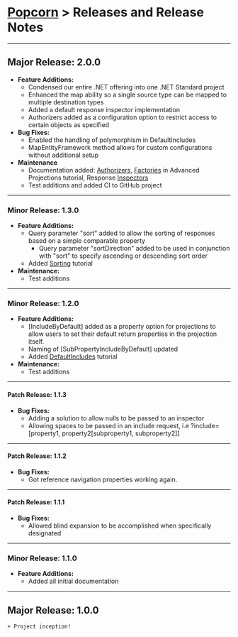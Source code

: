 # [Popcorn](../README.md) > Releases and Release Notes
---
## Major Release: 2.0.0
+ **Feature Additions:**
	+ Condensed our entire .NET offering into one .NET Standard project
	+ Enhanced the map ability so a single source type can be mapped to multiple destination types
	+ Added a default response inspector implementation
	+ Authorizers added as a configuration option to restrict access to certain objects as specified
+ **Bug Fixes:**
	+ Enabled the handling of polymorphism  in DefaultIncludes
	+ MapEntityFramework method allows for custom configurations without additional setup
+ **Maintenance**
	+ Documentation added: [Authorizers](dotnet/DotNetTutorialAuthorizers.md), [Factories](dotnet/DotNetTutorialAdvancedProjections.md) in Advanced Projections tutorial, 
	Response [Inspectors](dotnet/DotNetTutorialInspectors.md)
	+ Test additions and added CI to GitHub project

---
### Minor Release: 1.3.0
+ **Feature Additions:**  
    + Query parameter "sort" added to allow the sorting of responses based on a simple comparable property
		+ Query parameter "sortDirection" added to be used in conjunction with "sort" to specify ascending or descending sort order
    + Added [Sorting](dotnet/DotNetTutorialSorting.md) tutorial
+ **Maintenance:**
    + Test additions

---
### Minor Release: 1.2.0
+ **Feature Additions:**  
    + [IncludeByDefault] added as a property option for projections to allow users to set their default return properties in the projection itself.
    + Naming of [SubPropertyIncludeByDefault] updated
    + Added [DefaultIncludes](dotnet/DotNetTutorialDefaultIncludes.md) tutorial
+ **Maintenance:**
    + Test additions

---
#### Patch Release: 1.1.3
+ **Bug Fixes:**
	+ Adding a solution to allow nulls to be passed to an inspector
	+ Allowing spaces to be passed in an include request, i.e ?include=[property1, property2[subproperty1, subproperty2]]

---
#### Patch Release: 1.1.2
+ **Bug Fixes:**
	+ Got reference navigation properties working again.

---
#### Patch Release: 1.1.1
+ **Bug Fixes:**
	+ Allowed blind expansion to be accomplished when specifically designated

--- 
### Minor Release: 1.1.0
+ **Feature Additions:**  
	+ Added all initial documentation

---
## Major Release: 1.0.0
	+ Project inception!